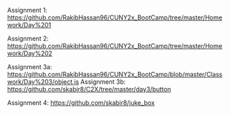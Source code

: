 Assignment 1: https://github.com/RakibHassan96/CUNY2x_BootCamp/tree/master/Homework/Day%201

Assignment 2: https://github.com/RakibHassan96/CUNY2x_BootCamp/tree/master/Homework/Day%202

Assignment 3a: https://github.com/RakibHassan96/CUNY2x_BootCamp/blob/master/Classwork/Day%203/object.js
Assignment 3b: https://github.com/skabir8/C2X/tree/master/day3/button

Assignment 4: https://github.com/skabir8/juke_box